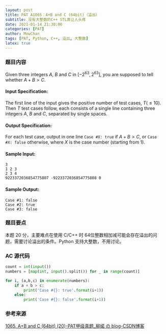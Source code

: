 ```yaml
---
layout: post
title: PAT A1065：A+B and C (64bit)（溢出）
subtitle: 没有大整数的C++ STL真让人头疼
date: 2021-01-14 21:30:00
categories: [PAT]
author: MowChan
tags: [PAT, Python, C++, 溢出, 大整数]
latex: true
---
```


### 题目内容

Given three integers $A$, $B$ and $C$ in $[−2^{63},2^{63}]$, you are supposed to tell whether $A+B>C$.

#### Input Specification:

The first line of the input gives the positive number of test cases, $T (\leqslant 10)$. Then $T$ test cases follow, each consists of a single line containing three integers $A$, $B$ and $C$, separated by single spaces.

#### Output Specification:

For each test case, output in one line `Case #X: true` if $A+B>C$, or `Case #X: false` otherwise, where $X$ is the case number (starting from 1).

#### Sample Input:

```in
3
1 2 3
2 3 4
9223372036854775807 -9223372036854775808 0
```

#### Sample Output:

```out
Case #1: false
Case #2: true
Case #3: false
```

### 题目要点

本题 20 分，主要难点在使用 C/C++ 时 64位整数相加减可能会存在溢出的问题，需要讨论溢出的条件。Python 支持大整数，不用讨论。

### AC 源代码

```python
count = int(input())
numbers = [map(int, input().split()) for _ in range(count)]

for i, (a,b,c) in enumerate(numbers):
    if a + b > c:
        print('Case #{}: true'.format(i+1))
    else:
        print('Case #{}: false'.format(i+1))
```

### 参考来源

[1065. A+B and C (64bit) (20)-PAT甲级真题_柳婼 の blog-CSDN博客](https://blog.csdn.net/liuchuo/article/details/52109211)

